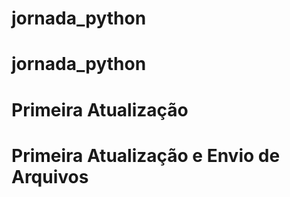 # jornada_python
# jornada_python
# Primeira Atualização
# Primeira Atualização e Envio de Arquivos
